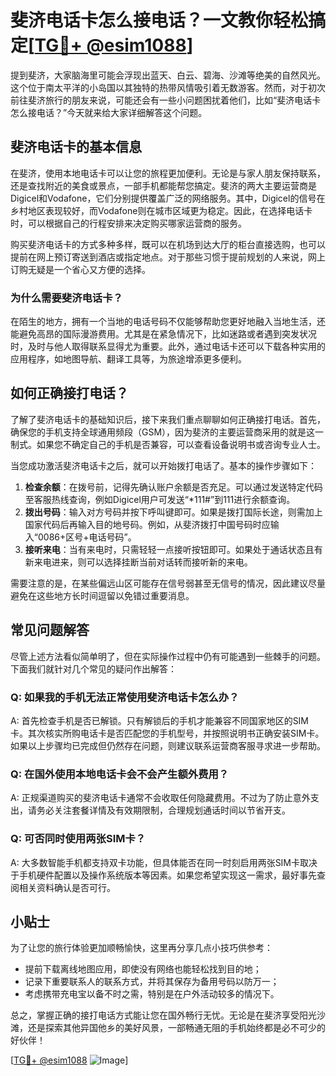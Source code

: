 # 斐济电话卡怎么接电话？一文教你轻松搞定[[TG💪+ @esim1088](https://t.me/s/esim1088)]

提到斐济，大家脑海里可能会浮现出蓝天、白云、碧海、沙滩等绝美的自然风光。这个位于南太平洋的小岛国以其独特的热带风情吸引着无数游客。然而，对于初次前往斐济旅行的朋友来说，可能还会有一些小问题困扰着他们，比如“斐济电话卡怎么接电话？”今天就来给大家详细解答这个问题。

## 斐济电话卡的基本信息

在斐济，使用本地电话卡可以让您的旅程更加便利。无论是与家人朋友保持联系，还是查找附近的美食或景点，一部手机都能帮您搞定。斐济的两大主要运营商是Digicel和Vodafone，它们分别提供覆盖广泛的网络服务。其中，Digicel的信号在乡村地区表现较好，而Vodafone则在城市区域更为稳定。因此，在选择电话卡时，可以根据自己的行程安排来决定购买哪家运营商的服务。

购买斐济电话卡的方式多种多样，既可以在机场到达大厅的柜台直接选购，也可以提前在网上预订寄送到酒店或指定地点。对于那些习惯于提前规划的人来说，网上订购无疑是一个省心又方便的选择。

### 为什么需要斐济电话卡？

在陌生的地方，拥有一个当地的电话号码不仅能够帮助您更好地融入当地生活，还能避免高昂的国际漫游费用。尤其是在紧急情况下，比如迷路或者遇到突发状况时，及时与他人取得联系显得尤为重要。此外，通过电话卡还可以下载各种实用的应用程序，如地图导航、翻译工具等，为旅途增添更多便利。

## 如何正确接打电话？

了解了斐济电话卡的基础知识后，接下来我们重点聊聊如何正确接打电话。首先，确保您的手机支持全球通用频段（GSM），因为斐济的主要运营商采用的就是这一制式。如果您不确定自己的手机是否兼容，可以查看设备说明书或咨询专业人士。

当您成功激活斐济电话卡之后，就可以开始拨打电话了。基本的操作步骤如下：

1. **检查余额**：在拨号前，记得先确认账户余额是否充足。可以通过发送特定代码至客服热线查询，例如Digicel用户可发送“*111#”到111进行余额查询。
2. **拨出号码**：输入对方号码并按下呼叫键即可。如果是拨打国际长途，则需加上国家代码后再输入目的地号码。例如，从斐济拨打中国号码时应输入“0086+区号+电话号码”。
3. **接听来电**：当有来电时，只需轻轻一点接听按钮即可。如果处于通话状态且有新来电进来，则可以选择挂断当前对话转而接听新的来电。

需要注意的是，在某些偏远山区可能存在信号弱甚至无信号的情况，因此建议尽量避免在这些地方长时间逗留以免错过重要消息。

## 常见问题解答

尽管上述方法看似简单明了，但在实际操作过程中仍有可能遇到一些棘手的问题。下面我们就针对几个常见的疑问作出解答：

### Q: 如果我的手机无法正常使用斐济电话卡怎么办？
A: 首先检查手机是否已解锁。只有解锁后的手机才能兼容不同国家地区的SIM卡。其次核实所购电话卡是否匹配您的手机型号，并按照说明书正确安装SIM卡。如果以上步骤均已完成但仍然存在问题，则建议联系运营商客服寻求进一步帮助。

### Q: 在国外使用本地电话卡会不会产生额外费用？
A: 正规渠道购买的斐济电话卡通常不会收取任何隐藏费用。不过为了防止意外支出，请务必关注套餐详情及有效期限制，合理规划通话时间以节省开支。

### Q: 可否同时使用两张SIM卡？
A: 大多数智能手机都支持双卡功能，但具体能否在同一时刻启用两张SIM卡取决于手机硬件配置以及操作系统版本等因素。如果您希望实现这一需求，最好事先查阅相关资料确认是否可行。

## 小贴士

为了让您的旅行体验更加顺畅愉快，这里再分享几点小技巧供参考：

- 提前下载离线地图应用，即使没有网络也能轻松找到目的地；
- 记录下重要联系人的联系方式，并将其保存为备用号码以防万一；
- 考虑携带充电宝以备不时之需，特别是在户外活动较多的情况下。

总之，掌握正确的接打电话方式能让您在国外畅行无忧。无论是在斐济享受阳光沙滩，还是探索其他异国他乡的美好风景，一部畅通无阻的手机始终都是必不可少的好伙伴！

[[TG💪+ @esim1088](https://t.me/s/esim1088) ![Image](https://i.postimg.cc/4NQfJmqS/Snipaste-2025-05-13-00-14-12.png)]